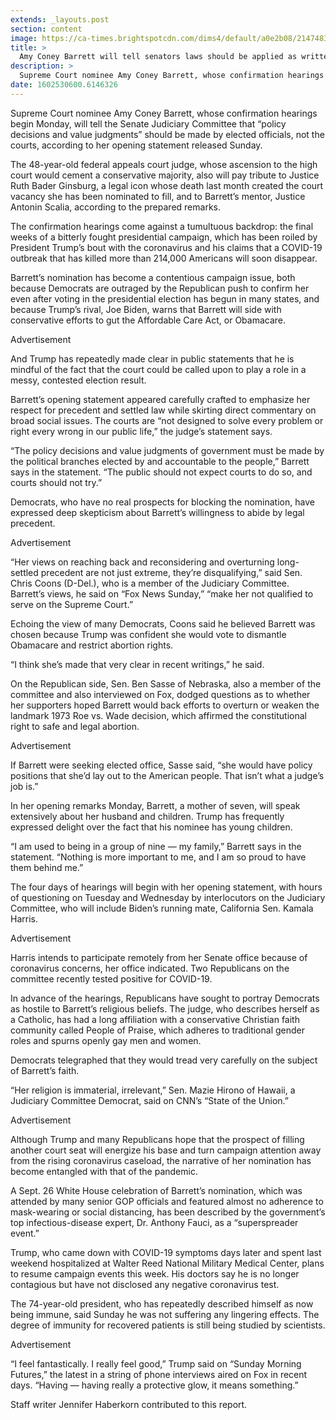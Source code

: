 ```yaml
--- 
extends: _layouts.post 
section: content 
image: https://ca-times.brightspotcdn.com/dims4/default/a0e2b08/2147483647/strip/true/crop/840x441+0+32/resize/1200x630!/quality/90/?url=https%3A%2F%2Fcalifornia-times-brightspot.s3.amazonaws.com%2Fa4%2F35%2F83bc8eba46e292b8c76b50f5bd4e%2Fbarrett.jpg 
title: > 
  Amy Coney Barrett will tell senators laws should be applied as written, not as judges would like 
description: > 
  Supreme Court nominee Amy Coney Barrett, whose confirmation hearings begin Monday, will tell the Senate Judiciary Committee that “policy decisions and value judgments” should be made by elected officials, not the courts, according to her opening statement released Sunday.Barrett’s opening statement appeared carefully crafted to emphasize her respect for precedent and settled law while skirting direct commentary on broad social issues.The courts are “not designed to solve every problem or right every wrong in our public life,” the judge’s statement says.), who is a member of the Judiciary Committee.That isn’t what a judge’s job is.”In her opening remarks Monday, Barrett, a mother of seven, will speak extensively about her husband and children. 
date: 1602530600.6146326 
--- 
```

Supreme Court nominee Amy Coney Barrett, whose confirmation hearings begin Monday, will tell the Senate Judiciary Committee that “policy decisions and value judgments” should be made by elected officials, not the courts, according to her opening statement released Sunday.

The 48-year-old federal appeals court judge, whose ascension to the high court would cement a conservative majority, also will pay tribute to Justice Ruth Bader Ginsburg, a legal icon whose death last month created the court vacancy she has been nominated to fill, and to Barrett’s mentor, Justice Antonin Scalia, according to the prepared remarks.

The confirmation hearings come against a tumultuous backdrop: the final weeks of a bitterly fought presidential campaign, which has been roiled by President Trump’s bout with the coronavirus and his claims that a COVID-19 outbreak that has killed more than 214,000 Americans will soon disappear.

Barrett’s nomination has become a contentious campaign issue, both because Democrats are outraged by the Republican push to confirm her even after voting in the presidential election has begun in many states, and because Trump’s rival, Joe Biden, warns that Barrett will side with conservative efforts to gut the Affordable Care Act, or Obamacare.

Advertisement

And Trump has repeatedly made clear in public statements that he is mindful of the fact that the court could be called upon to play a role in a messy, contested election result.

Barrett’s opening statement appeared carefully crafted to emphasize her respect for precedent and settled law while skirting direct commentary on broad social issues. The courts are “not designed to solve every problem or right every wrong in our public life,” the judge’s statement says.

“The policy decisions and value judgments of government must be made by the political branches elected by and accountable to the people,” Barrett says in the statement. “The public should not expect courts to do so, and courts should not try.”

Democrats, who have no real prospects for blocking the nomination, have expressed deep skepticism about Barrett’s willingness to abide by legal precedent.

Advertisement

“Her views on reaching back and reconsidering and overturning long-settled precedent are not just extreme, they’re disqualifying,” said Sen. Chris Coons (D-Del.), who is a member of the Judiciary Committee. Barrett’s views, he said on “Fox News Sunday,” “make her not qualified to serve on the Supreme Court.”

Echoing the view of many Democrats, Coons said he believed Barrett was chosen because Trump was confident she would vote to dismantle Obamacare and restrict abortion rights.

“I think she’s made that very clear in recent writings,” he said.

On the Republican side, Sen. Ben Sasse of Nebraska, also a member of the committee and also interviewed on Fox, dodged questions as to whether her supporters hoped Barrett would back efforts to overturn or weaken the landmark 1973 Roe vs. Wade decision, which affirmed the constitutional right to safe and legal abortion.

Advertisement

If Barrett were seeking elected office, Sasse said, “she would have policy positions that she’d lay out to the American people. That isn’t what a judge’s job is.”

In her opening remarks Monday, Barrett, a mother of seven, will speak extensively about her husband and children. Trump has frequently expressed delight over the fact that his nominee has young children.

“I am used to being in a group of nine — my family,” Barrett says in the statement. “Nothing is more important to me, and I am so proud to have them behind me.”

The four days of hearings will begin with her opening statement, with hours of questioning on Tuesday and Wednesday by interlocutors on the Judiciary Committee, who will include Biden’s running mate, California Sen. Kamala Harris.

Advertisement

Harris intends to participate remotely from her Senate office because of coronavirus concerns, her office indicated. Two Republicans on the committee recently tested positive for COVID-19.

In advance of the hearings, Republicans have sought to portray Democrats as hostile to Barrett’s religious beliefs. The judge, who describes herself as a Catholic, has had a long affiliation with a conservative Christian faith community called People of Praise, which adheres to traditional gender roles and spurns openly gay men and women.

Democrats telegraphed that they would tread very carefully on the subject of Barrett’s faith.

“Her religion is immaterial, irrelevant,” Sen. Mazie Hirono of Hawaii, a Judiciary Committee Democrat, said on CNN’s “State of the Union.”

Advertisement

Although Trump and many Republicans hope that the prospect of filling another court seat will energize his base and turn campaign attention away from the rising coronavirus caseload, the narrative of her nomination has become entangled with that of the pandemic.

A Sept. 26 White House celebration of Barrett’s nomination, which was attended by many senior GOP officials and featured almost no adherence to mask-wearing or social distancing, has been described by the government’s top infectious-disease expert, Dr. Anthony Fauci, as a “superspreader event.”

Trump, who came down with COVID-19 symptoms days later and spent last weekend hospitalized at Walter Reed National Military Medical Center, plans to resume campaign events this week. His doctors say he is no longer contagious but have not disclosed any negative coronavirus test.

The 74-year-old president, who has repeatedly described himself as now being immune, said Sunday he was not suffering any lingering effects. The degree of immunity for recovered patients is still being studied by scientists.

Advertisement

“I feel fantastically. I really feel good,” Trump said on “Sunday Morning Futures,” the latest in a string of phone interviews aired on Fox in recent days. “Having — having really a protective glow, it means something.”

Staff writer Jennifer Haberkorn contributed to this report.